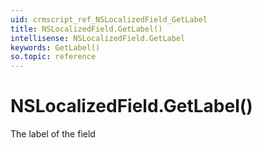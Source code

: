 ```yaml
---
uid: crmscript_ref_NSLocalizedField_GetLabel
title: NSLocalizedField.GetLabel()
intellisense: NSLocalizedField.GetLabel
keywords: GetLabel()
so.topic: reference
---
```


# NSLocalizedField.GetLabel()

The label of the field

